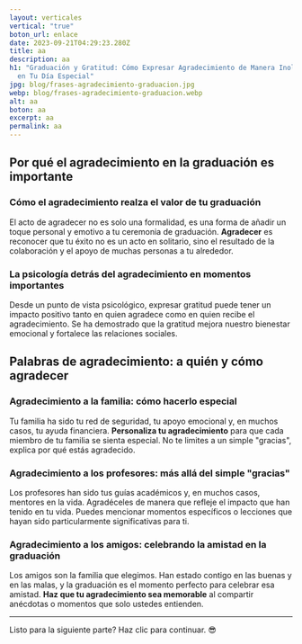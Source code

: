 ```yaml
---
layout: verticales
vertical: "true"
boton_url: enlace
date: 2023-09-21T04:29:23.280Z
title: aa
description: aa
h1: "Graduación y Gratitud: Cómo Expresar Agradecimiento de Manera Inolvidable
  en Tu Día Especial"
jpg: blog/frases-agradecimiento-graduacion.jpg
webp: blog/frases-agradecimiento-graduacion.webp
alt: aa
boton: aa
excerpt: aa
permalink: aa
---
```

## Por qué el agradecimiento en la graduación es importante

### Cómo el agradecimiento realza el valor de tu graduación

El acto de agradecer no es solo una formalidad, es una forma de añadir un toque personal y emotivo a tu ceremonia de graduación. **Agradecer** es reconocer que tu éxito no es un acto en solitario, sino el resultado de la colaboración y el apoyo de muchas personas a tu alrededor.

### La psicología detrás del agradecimiento en momentos importantes

Desde un punto de vista psicológico, expresar gratitud puede tener un impacto positivo tanto en quien agradece como en quien recibe el agradecimiento. Se ha demostrado que la gratitud mejora nuestro bienestar emocional y fortalece las relaciones sociales.

## Palabras de agradecimiento: a quién y cómo agradecer

### Agradecimiento a la familia: cómo hacerlo especial

Tu familia ha sido tu red de seguridad, tu apoyo emocional y, en muchos casos, tu ayuda financiera. **Personaliza tu agradecimiento** para que cada miembro de tu familia se sienta especial. No te limites a un simple "gracias", explica por qué estás agradecido.

### Agradecimiento a los profesores: más allá del simple "gracias"

Los profesores han sido tus guías académicos y, en muchos casos, mentores en la vida. Agradéceles de manera que refleje el impacto que han tenido en tu vida. Puedes mencionar momentos específicos o lecciones que hayan sido particularmente significativas para ti.

### Agradecimiento a los amigos: celebrando la amistad en la graduación

Los amigos son la familia que elegimos. Han estado contigo en las buenas y en las malas, y la graduación es el momento perfecto para celebrar esa amistad. **Haz que tu agradecimiento sea memorable** al compartir anécdotas o momentos que solo ustedes entienden.

- - -

Listo para la siguiente parte? Haz clic para continuar. 😎
